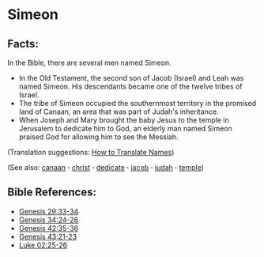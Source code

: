 # Simeon #

## Facts: ##

In the Bible, there are several men named Simeon.

* In the Old Testament, the second son of Jacob (Israel) and Leah was named Simeon. His descendants became one of the twelve tribes of Israel.
* The tribe of Simeon occupied the southernmost territory in the promised land of Canaan, an area that was part of Judah's inheritance.
* When Joseph and Mary brought the baby Jesus to the temple in Jerusalem to dedicate him to God, an elderly man named Simeon praised God for allowing him to see the Messiah.

(Translation suggestions: [How to Translate Names](https://git.door43.org/Door43/en-ta-translate-vol1/src/master/content/translate_names.md))

(See also: [canaan](../other/canaan.md) **·** [christ](../kt/christ.md) **·** [dedicate](../other/dedicate.md) **·** [jacob](../other/jacob.md) **·** [judah](../other/judah.md) **·** [temple](../kt/temple.md))

## Bible References: ##

* [Genesis 29:33-34](https://door43.org/en/bible/notes/gen/29/33)
* [Genesis 34:24-26](https://door43.org/en/bible/notes/gen/34/24)
* [Genesis 42:35-36](https://door43.org/en/bible/notes/gen/42/35)
* [Genesis 43:21-23](https://door43.org/en/bible/notes/gen/43/21)
* [Luke 02:25-26](https://door43.org/en/bible/notes/luk/02/25)

